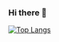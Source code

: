### Hi there 👋


[![Top Langs](https://github-readme-stats.vercel.app/api/top-langs/?username=litury&layout=compact)](https://github.com/anuraghazra/github-readme-stats)

<!--START_SECTION:waka--><!--END_SECTION:waka-->
